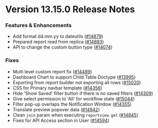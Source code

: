 # Version 13.15.0 Release Notes

### Features & Enhancements

- Add format dd.mm.yy to dateutils ([#14879](https://github.com/capkpi/capkpi/pull/14879))
- Prepared report read from replica ([#14883](https://github.com/capkpi/capkpi/pull/14883))
- API to change the custom button type ([#14074](https://github.com/capkpi/capkpi/pull/14074))

### Fixes

- Multi level custom report fix ([#14489](https://github.com/capkpi/capkpi/pull/14489))
- Dashboard Chart to support Child Table Doctype ([#13995](https://github.com/capkpi/capkpi/pull/13995))
- Exporting from report builder not exporting all rows ([#15020](https://github.com/capkpi/capkpi/pull/15020))
- CSS for Primary navbar template ([#14356](https://github.com/capkpi/capkpi/pull/14356))
- Hide 'Show Saved' filter button if there is no saved filters ([#14309](https://github.com/capkpi/capkpi/pull/14309))
- Give select permission to 'All' for workflow state ([#15044](https://github.com/capkpi/capkpi/pull/15044))
- Filter pop-up overlaps the Notification Window ([#14355](https://github.com/capkpi/capkpi/pull/14355))
- Translate preview popover data ([#14842](https://github.com/capkpi/capkpi/pull/14842))
- Clean `join` param when executing `reportview.get` ([#14845](https://github.com/capkpi/capkpi/pull/14845))
- Fixes for API Access section in User ([#14594](https://github.com/capkpi/capkpi/pull/14594))